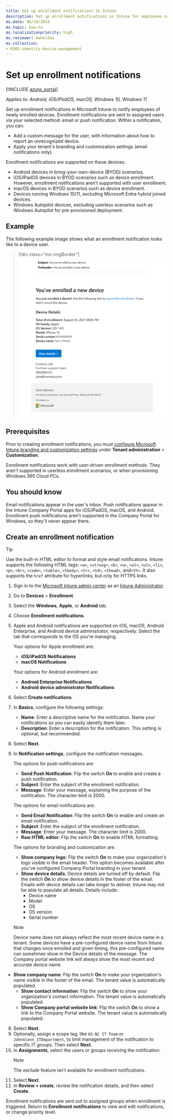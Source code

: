 ```yaml
---
title: Set up enrollment notifications in Intune
description: Set up enrollment notifications in Intune for employees or students.
ms.date: 06/18/2024
ms.topic: how-to
ms.localizationpriority: high
ms.reviewer: maholdaa
ms.collection:
- M365-identity-device-management
---
```


# Set up enrollment notifications

[!INCLUDE [azure_portal](../includes/azure_portal.md)]

*Applies to: Android, iOS/iPadOS, macOS, Windows 10, Windows 11*

Set up enrollment notifications in Microsoft Intune to notify employees of newly enrolled devices. Enrollment notifications are sent to assigned users via your selected method: email or push notification. Within a notification, you can:

* Add a custom message for the user, with information about how to report an unrecognized device.
* Apply your tenant's branding and customization settings (email notifications only).

Enrollment notifications are supported on these devices:

* Android devices in bring-your-own-device (BYOD) scenarios.
* iOS/iPadOS devices in BYOD scenarios such as device enrollment. However, enrollment notifications aren't supported with user enrollment.
* macOS devices in BYOD scenarios such as device enrollment.
* Devices running Windows 10/11, excluding Microsoft Entra hybrid joined devices.
* Windows Autopilot devices, excluding userless scenarios such as Windows Autopilot for pre-provisioned deployment.

## Example
The following example image shows what an enrollment notification looks like to a device user.

> [!div class="mx-imgBorder"]
> ![Example image of an enrollment notification configured in Intune, notifying the recipient that a device named *Nia's iPhone" was enrolled, and includes HTML elements such as bolded font and a hyperlink, device details, contact information, and privacy statement.](./media/enrollment-notifications/enrollment-notification-message.png)

## Prerequisites
Prior to creating enrollment notifications, you must [configure Microsoft Intune branding and customization settings](../apps/company-portal-app.md) under **Tenant administration** > **Customization**.

Enrollment notifications work with user-driven enrollment methods. They aren't supported in userless enrollment scenarios, or when provisioning Windows 365 Cloud PCs.

## You should know
Email notifications appear in the user's inbox. Push notifications appear in the Intune Company Portal apps for iOS/iPadOS, macOS, and Android.  Enrollment push notifications aren't supported in the Company Portal for Windows, so they'll never appear there.

## Create an enrollment notification

> [!TIP]
> Use the built-in HTML editor to format and style email notifications. Intune supports the following HTML tags: `<a>`, `<strong>`, `<b>`, `<u>`, `<ol>`, `<ul>`, `<li>`, `<p>`, `<br>`, `<code>`, `<table>`, `<tbody>`, `<tr>`, `<td>`, `<thead>`, and`<th>`. It also supports the `href` attribute for hyperlinks, but only for HTTPS links.

1. Sign in to the [Microsoft Intune admin center](https://go.microsoft.com/fwlink/?linkid=2109431) as an [Intune Administrator](/entra/identity/role-based-access-control/permissions-reference#intune-administrator).
2. Go to **Devices** > **Enrollment**.
3. Select the **Windows**, **Apple**, or **Android** tab.
3. Choose **Enrollment notifications**.
4. Apple and Android notifications are supported on iOS, macOS, Android Enterprise, and Android device administrator, respectively. Select the tab that corresponds to the OS you're managing.

    Your options for Apple enrollment are:
      * **iOS/iPadOS Notifications**
      * **macOS Notifications**

   Your options for Android enrollment are:
      * **Android Enterprise Notifications**
      * **Android device administrator Notifications**
4. Select **Create notifications**.
5. In **Basics**, configure the following settings:
    * **Name**: Enter a descriptive name for the notification. Name your notifications so you can easily identify them later.
    * **Description**: Enter a description for the notification. This setting is optional, but recommended.
6. Select **Next**.
7. In **Notification settings**, configure the notification messages.

    The options for push notifications are:
    * **Send Push Notification**: Flip the switch **On** to enable and create a push notification.
    * **Subject**: Enter the subject of the enrollment notification.
    * **Message**: Enter your message, explaining the purpose of the notification. The character limit is 2000.

    The options for email notifications are:
      * **Send Email Notification**: Flip the switch **On** to enable and create an email notification.
      * **Subject**: Enter the subject of the enrollment notification.
      * **Message**: Enter your message. The character limit is 2000.
      * **Raw HTML editor**: Flip the switch **On** to enable HTML formatting.

    The options for branding and customization are:

    * **Show company logo**: Flip the switch **On** to make your organization's logo visible in the email header. This option becomes available after you've configured Company Portal branding in your tenant.
    * **Show device details**:  Device details are turned off by default. Flip the switch **On** to show device details in the footer of the email. Emails with device details can take longer to deliver. Intune may not be able to populate all details. Details include:
         * Device name
         * Model
         * OS
         * OS version
         * Serial number
    > [!NOTE]
    > Device name does not always reflect the most recent device name in a tenant. Some devices have a pre-configured device name from Intune that changes once enrolled and given timing, this pre-configured name can sometimes show in the Device details of the message. The Company portal website link will always show the most recent and accurate device name.

* **Show company name**: Flip the switch **On** to make your organization's name visible in the footer of the email. The tenant value is automatically populated.
    * **Show contact information**: Flip the switch **On** to show your organization's contact information. The tenant value is automatically populated.
    * **Show Company portal website link**: Flip the switch **On** to show a link to the Company Portal website. The tenant value is automatically populated.
8. Select **Next**.
9. Optionally, assign a scope tag, like `US-NC IT Team` or `JohnGlenn_ITDepartment`, to limit management of the notification to specific IT groups. Then select **Next**.
10. In **Assignments**, select the users or groups receiving the notification.
    > [!NOTE]
    > The *exclude* feature isn't available for enrollment notifications.
11. Select **Next**.
12. In **Review + create**, review the notification details, and then select **Create**.

Enrollment notifications are sent out to assigned groups when enrollment is triggered. Return to **Enrollment notifications** to view and edit notifications, or change priority level.
